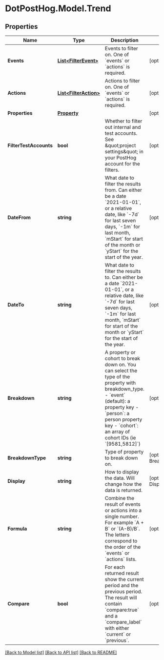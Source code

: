 # DotPostHog.Model.Trend

## Properties

Name | Type | Description | Notes
------------ | ------------- | ------------- | -------------
**Events** | [**List&lt;FilterEvent&gt;**](FilterEvent.md) | Events to filter on. One of &#x60;events&#x60; or &#x60;actions&#x60; is required. | [optional] 
**Actions** | [**List&lt;FilterAction&gt;**](FilterAction.md) | Actions to filter on. One of &#x60;events&#x60; or &#x60;actions&#x60; is required. | [optional] 
**Properties** | [**Property**](Property.md) |  | [optional] 
**FilterTestAccounts** | **bool** | Whether to filter out internal and test accounts. See \&quot;project settings\&quot; in your PostHog account for the filters. | [optional] [default to false]
**DateFrom** | **string** | What date to filter the results from. Can either be a date &#x60;2021-01-01&#x60;, or a relative date, like &#x60;-7d&#x60; for last seven days, &#x60;-1m&#x60; for last month, &#x60;mStart&#x60; for start of the month or &#x60;yStart&#x60; for the start of the year. | [optional] [default to "-7d"]
**DateTo** | **string** | What date to filter the results to. Can either be a date &#x60;2021-01-01&#x60;, or a relative date, like &#x60;-7d&#x60; for last seven days, &#x60;-1m&#x60; for last month, &#x60;mStart&#x60; for start of the month or &#x60;yStart&#x60; for the start of the year. | [optional] [default to "-7d"]
**Breakdown** | **string** | A property or cohort to break down on. You can select the type of the property with breakdown_type. - &#x60;event&#x60; (default): a property key - &#x60;person&#x60;: a person property key - &#x60;cohort&#x60;: an array of cohort IDs (ie &#x60;[9581,5812]&#x60;) | [optional] 
**BreakdownType** | **string** | Type of property to break down on. | [optional] [default to BreakdownTypeEnum.Event]
**Display** | **string** | How to display the data. Will change how the data is returned. | [optional] [default to DisplayEnum.ActionsLineGraph]
**Formula** | **string** | Combine the result of events or actions into a single number. For example &#x60;A + B&#x60; or &#x60;(A-B)/B&#x60;. The letters correspond to the order of the &#x60;events&#x60; or &#x60;actions&#x60; lists. | [optional] 
**Compare** | **bool** | For each returned result show the current period and the previous period. The result will contain &#x60;compare:true&#x60; and a &#x60;compare_label&#x60; with either &#x60;current&#x60; or &#x60;previous&#x60;. | [optional] 

[[Back to Model list]](../README.md#documentation-for-models) [[Back to API list]](../README.md#documentation-for-api-endpoints) [[Back to README]](../README.md)

